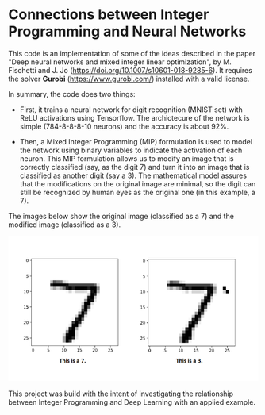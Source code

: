 # Connections between Integer Programming and Neural Networks

This code is an implementation of some of the ideas described in the paper "Deep neural networks and mixed integer linear optimization", by M. Fischetti and J. Jo (https://doi.org/10.1007/s10601-018-9285-6). It requires the solver **Gurobi** (https://www.gurobi.com/) installed with a valid license.

In summary, the code does two things:

- First, it trains a neural network for digit recognition (MNIST set) with ReLU activations using Tensorflow. The archictecure of the network is simple (784-8-8-8-10 neurons) and the accuracy is about 92%.

- Then, a Mixed Integer Programming (MIP) formulation is used to model the network using binary variables to indicate the activation of each neuron. This MIP formulation allows us to modify an image that is correctly classified (say, as the digit 7) and turn it into an image that is classified as another digit (say a 3). The mathematical model assures that the modifications on the original image are minimal, so the digit can still be recognized by human eyes as the original one (in this example, a 7).

The images below show the original image (classified as a 7) and the modified image (classified as a 3).

![ogirinal and modified images](73.png "Original image (7) and modified image (3)")

This project was build with the intent of investigating the relationship between Integer Programming and Deep Learning with an applied example.
